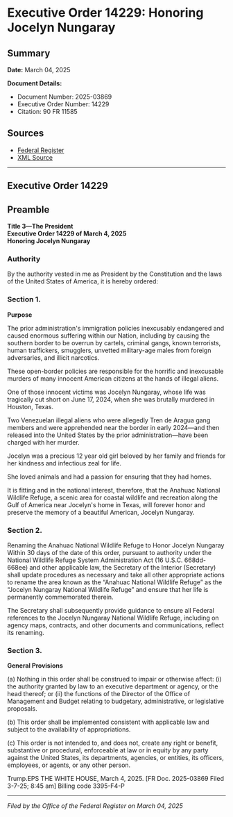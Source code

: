 # Executive Order 14229: Honoring Jocelyn Nungaray

## Summary

**Date:** March 04, 2025

**Document Details:**
- Document Number: 2025-03869
- Executive Order Number: 14229
- Citation: 90 FR 11585

## Sources
- [Federal Register](https://www.federalregister.gov/documents/2025/03/10/2025-03869/honoring-jocelyn-nungaray)
- [XML Source](https://www.federalregister.gov/documents/full_text/xml/2025/03/10/2025-03869.xml)

---

## Executive Order 14229

## Preamble

**Title 3—The President**  
**Executive Order 14229 of March 4, 2025**  
**Honoring Jocelyn Nungaray**

### Authority

By the authority vested in me as President by the Constitution and the laws of the United States of America, it is hereby ordered:
### Section 1.

**Purpose**

The prior administration's immigration policies inexcusably endangered and caused enormous suffering within our Nation, including by causing the southern border to be overrun by cartels, criminal gangs, known terrorists, human traffickers, smugglers, unvetted military-age males from foreign adversaries, and illicit narcotics.

These open-border policies are responsible for the horrific and inexcusable murders of many innocent American citizens at the hands of illegal aliens.

One of those innocent victims was Jocelyn Nungaray, whose life was tragically cut short on June 17, 2024, when she was brutally murdered in Houston, Texas.

Two Venezuelan illegal aliens who were allegedly Tren de Aragua gang members and were apprehended near the border in early 2024—and then released into the United States by the prior administration—have been charged with her murder.

Jocelyn was a precious 12 year old girl beloved by her family and friends for her kindness and infectious zeal for life.

She loved animals and had a passion for ensuring that they had homes.

It is fitting and in the national interest, therefore, that the Anahuac National Wildlife Refuge, a scenic area for coastal wildlife and recreation along the Gulf of America near Jocelyn's home in Texas, will forever honor and preserve the memory of a beautiful American, Jocelyn Nungaray.
### Section 2.

Renaming the Anahuac National Wildlife Refuge to Honor Jocelyn Nungaray
Within 30 days of the date of this order, pursuant to authority under the National Wildlife Refuge System Administration Act (16 U.S.C. 668dd-668ee) and other applicable law, the Secretary of the Interior (Secretary) shall update procedures as necessary and take all other appropriate actions to rename the area known as the “Anahuac National Wildlife Refuge” as the “Jocelyn Nungaray National Wildlife Refuge” and ensure that her life is permanently commemorated therein.

The Secretary shall subsequently provide guidance to ensure all Federal references to the Jocelyn Nungaray National Wildlife Refuge, including on agency maps, contracts, and other documents and communications, reflect its renaming.
### Section 3.

**General Provisions**

(a) Nothing in this order shall be construed to impair or otherwise affect:
    (i) the authority granted by law to an executive department or agency, or the head thereof; or
    (ii) the functions of the Director of the Office of Management and Budget relating to budgetary, administrative, or legislative proposals.

(b) This order shall be implemented consistent with applicable law and subject to the availability of appropriations.

(c) This order is not intended to, and does not, create any right or benefit, substantive or procedural, enforceable at law or in equity by any party against the United States, its departments, agencies, or entities, its officers, employees, or agents, or any other person.

Trump.EPS
THE WHITE HOUSE,
March 4, 2025.
[FR Doc. 2025-03869 
Filed 3-7-25; 8:45 am]
Billing code 3395-F4-P

---

*Filed by the Office of the Federal Register on March 04, 2025*
